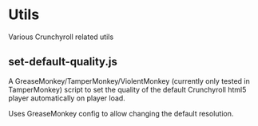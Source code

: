 # Utils

Various Crunchyroll related utils

## set-default-quality.js

A GreaseMonkey/TamperMonkey/ViolentMonkey (currently only tested in TamperMonkey) script to set the quality of the default Crunchyroll html5 player automatically on player load.

Uses GreaseMonkey config to allow changing the default resolution.
